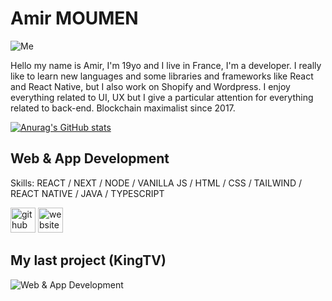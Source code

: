 # Amir MOUMEN


![Me](https://www.linkpicture.com/q/me_2.png)


Hello my name is Amir, I'm 19yo and I live in France, I'm a developer. I really like to learn new languages and some libraries and frameworks like React and React Native, but I also work on Shopify and Wordpress. I enjoy everything related to UI, UX but I give a particular attention for everything related to back-end.
Blockchain maximalist since 2017.


[![Anurag's GitHub stats](https://github-readme-stats.vercel.app/api?username=Zayox)](https://github.com/anuraghazra/github-readme-stats)


## Web & App Development


Skills: REACT / NEXT / NODE / VANILLA JS / HTML / CSS / TAILWIND / REACT NATIVE / JAVA / TYPESCRIPT


[<img src='https://cdn.jsdelivr.net/npm/simple-icons@3.0.1/icons/github.svg' alt='github' height='40'>](https://github.com/zayox)  [<img src='https://cdn.jsdelivr.net/npm/simple-icons@3.0.1/icons/icloud.svg' alt='website' height='40'>](zayox.github.io)  


## My last project (KingTV)

![Web & App Development](https://www.linkpicture.com/q/Amir-banner_1.jpg)











